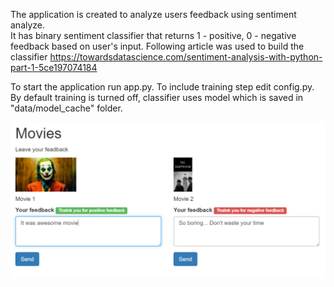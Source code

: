 The application is created to analyze users feedback using sentiment analyze.  
It has binary sentiment classifier that returns 1 - positive, 0 - negative feedback based on user's input.
Following article was used to build the classifier https://towardsdatascience.com/sentiment-analysis-with-python-part-1-5ce197074184

To start the application run app.py.
To include training step edit config.py. 
By default training is turned off, classifier uses model which is saved in "data/model_cache" folder.


![Web UI](https://github.com/Grosova/sentiment-analyzer/blob/master/screenshot.png)
